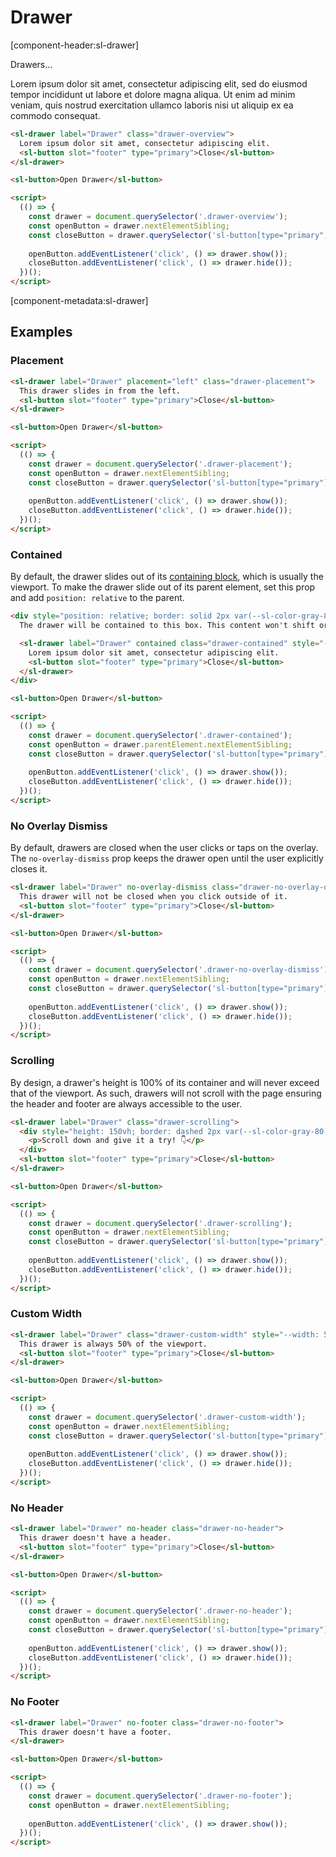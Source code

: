 # Drawer

[component-header:sl-drawer]

Drawers...

Lorem ipsum dolor sit amet, consectetur adipiscing elit, sed do eiusmod tempor incididunt ut labore et dolore magna aliqua. Ut enim ad minim veniam, quis nostrud exercitation ullamco laboris nisi ut aliquip ex ea commodo consequat.

```html preview
<sl-drawer label="Drawer" class="drawer-overview">
  Lorem ipsum dolor sit amet, consectetur adipiscing elit.
  <sl-button slot="footer" type="primary">Close</sl-button>
</sl-drawer>

<sl-button>Open Drawer</sl-button>

<script>
  (() => {
    const drawer = document.querySelector('.drawer-overview');
    const openButton = drawer.nextElementSibling;
    const closeButton = drawer.querySelector('sl-button[type="primary"]');
    
    openButton.addEventListener('click', () => drawer.show());
    closeButton.addEventListener('click', () => drawer.hide());
  })();
</script>
```

[component-metadata:sl-drawer]

## Examples

### Placement

```html preview
<sl-drawer label="Drawer" placement="left" class="drawer-placement">
  This drawer slides in from the left.
  <sl-button slot="footer" type="primary">Close</sl-button>
</sl-drawer>

<sl-button>Open Drawer</sl-button>

<script>
  (() => {
    const drawer = document.querySelector('.drawer-placement');
    const openButton = drawer.nextElementSibling;
    const closeButton = drawer.querySelector('sl-button[type="primary"]');
    
    openButton.addEventListener('click', () => drawer.show());
    closeButton.addEventListener('click', () => drawer.hide());
  })();
</script>
```

### Contained

By default, the drawer slides out of its [containing block](https://developer.mozilla.org/en-US/docs/Web/CSS/Containing_block#Identifying_the_containing_block), which is usually the viewport. To make the drawer slide out of its parent element, set this prop and add `position: relative` to the parent.

```html preview
<div style="position: relative; border: solid 2px var(--sl-color-gray-80); height: 300px; padding: 1rem; margin-bottom: 1rem;">
  The drawer will be contained to this box. This content won't shift or be affected in any way when the drawer opens.

  <sl-drawer label="Drawer" contained class="drawer-contained" style="--width: 50%;">
    Lorem ipsum dolor sit amet, consectetur adipiscing elit.
    <sl-button slot="footer" type="primary">Close</sl-button>
  </sl-drawer>
</div>

<sl-button>Open Drawer</sl-button>

<script>
  (() => {
    const drawer = document.querySelector('.drawer-contained');
    const openButton = drawer.parentElement.nextElementSibling;
    const closeButton = drawer.querySelector('sl-button[type="primary"]');
    
    openButton.addEventListener('click', () => drawer.show());
    closeButton.addEventListener('click', () => drawer.hide());
  })();
</script>
```

### No Overlay Dismiss

By default, drawers are closed when the user clicks or taps on the overlay. The `no-overlay-dismiss` prop keeps the drawer open until the user explicitly closes it.

```html preview
<sl-drawer label="Drawer" no-overlay-dismiss class="drawer-no-overlay-dismiss">
  This drawer will not be closed when you click outside of it.
  <sl-button slot="footer" type="primary">Close</sl-button>
</sl-drawer>

<sl-button>Open Drawer</sl-button>

<script>
  (() => {
    const drawer = document.querySelector('.drawer-no-overlay-dismiss');
    const openButton = drawer.nextElementSibling;
    const closeButton = drawer.querySelector('sl-button[type="primary"]');
    
    openButton.addEventListener('click', () => drawer.show());
    closeButton.addEventListener('click', () => drawer.hide());
  })();
</script>
```

### Scrolling

By design, a drawer's height is 100% of its container and will never exceed that of the viewport. As such, drawers will not scroll with the page ensuring the header and footer are always accessible to the user.

```html preview
<sl-drawer label="Drawer" class="drawer-scrolling">
  <div style="height: 150vh; border: dashed 2px var(--sl-color-gray-80); padding: 0 1rem;">
    <p>Scroll down and give it a try! 👇</p>
  </div>
  <sl-button slot="footer" type="primary">Close</sl-button>
</sl-drawer>

<sl-button>Open Drawer</sl-button>

<script>
  (() => {
    const drawer = document.querySelector('.drawer-scrolling');
    const openButton = drawer.nextElementSibling;
    const closeButton = drawer.querySelector('sl-button[type="primary"]');
    
    openButton.addEventListener('click', () => drawer.show());
    closeButton.addEventListener('click', () => drawer.hide());
  })();
</script>
```

### Custom Width

```html preview
<sl-drawer label="Drawer" class="drawer-custom-width" style="--width: 50vw;">
  This drawer is always 50% of the viewport.
  <sl-button slot="footer" type="primary">Close</sl-button>
</sl-drawer>

<sl-button>Open Drawer</sl-button>

<script>
  (() => {
    const drawer = document.querySelector('.drawer-custom-width');
    const openButton = drawer.nextElementSibling;
    const closeButton = drawer.querySelector('sl-button[type="primary"]');
    
    openButton.addEventListener('click', () => drawer.show());
    closeButton.addEventListener('click', () => drawer.hide());
  })();
</script>
```

### No Header

```html preview
<sl-drawer label="Drawer" no-header class="drawer-no-header">
  This drawer doesn't have a header.
  <sl-button slot="footer" type="primary">Close</sl-button>
</sl-drawer>

<sl-button>Open Drawer</sl-button>

<script>
  (() => {
    const drawer = document.querySelector('.drawer-no-header');
    const openButton = drawer.nextElementSibling;
    const closeButton = drawer.querySelector('sl-button[type="primary"]');
    
    openButton.addEventListener('click', () => drawer.show());
    closeButton.addEventListener('click', () => drawer.hide());
  })();
</script>
```

### No Footer

```html preview
<sl-drawer label="Drawer" no-footer class="drawer-no-footer">
  This drawer doesn't have a footer.
</sl-drawer>

<sl-button>Open Drawer</sl-button>

<script>
  (() => {
    const drawer = document.querySelector('.drawer-no-footer');
    const openButton = drawer.nextElementSibling;
    
    openButton.addEventListener('click', () => drawer.show());
  })();
</script>
```
